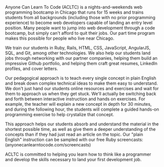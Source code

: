 Anyone Can Learn To Code (ACLTC) is a nights-and-weekends web programming
bootcamp in Chicago that runs for 15 weeks and trains students from all
backgrounds (including those with no prior programming experience) to become
web developers capable of landing an entry level position. Many people want to
jump into web development through a code bootcamp, but simply can't afford to
quit their jobs. Our part time program makes this possible for people who live
near Chicago.

We train our students in Ruby, Rails, HTML, CSS, JavaScript, AngularJS, SQL,
and Git, among other technologies. We also help our students land jobs through
networking with our partner companies, helping them build an impressive Github
portfolio, and helping them craft great resumes, LinkedIn profiles, and cover
letters.

Our pedagogical approach is to teach every single concept in plain English and
break down complex technical ideas to make them easy to understand. We don't
just hand our students online resources and exercises and wait for them to
approach us when they get stuck. We'll actually be switching back and forth
between interactive instruction and hands on exercises. For example, the
teacher will explain a new concept in depth for 30 minutes, and during the
following hour, the students will complete a guided hands-on programming
exercise to help crystalize that concept.

This approach helps our students absorb and understand the material in the
shortest possible time, as well as give them a deeper understanding of the
concepts than if they had just read an article on the topic. Our "plain
English" instruction can be sampled with our free Ruby screencasts:
(anyonecanlearntocode.com/screencasts)

ACLTC is committed to helping you learn how to think like a programmer and
develop the skills necessary to land your first development job.

